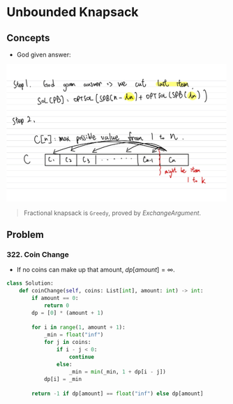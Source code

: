 # Unbounded Knapsack

## Concepts

- God given answer:

<p algin="center">
<img src = "../images/Unbounded_knapsack.jpg" style="width:400; border:0">
</p>

> Fractional knapsack is `Greedy`, proved by $Exchange \text{} Argument$.


## Problem

### 322. Coin Change

- If no coins can make up that amount, $dp[amount] = \infty$.

```python
class Solution:
    def coinChange(self, coins: List[int], amount: int) -> int:
        if amount == 0:
            return 0
        dp = [0] * (amount + 1)

        for i in range(1, amount + 1):
            _min = float("inf")
            for j in coins:
                if i - j < 0:
                    continue
                else:
                    _min = min(_min, 1 + dp[i - j]) 
            dp[i] = _min

        return -1 if dp[amount] == float("inf") else dp[amount]

```